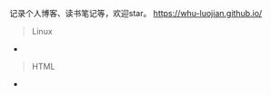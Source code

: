 记录个人博客、读书笔记等，欢迎star。 https://whu-luojian.github.io/

> Linux

- [Linux常用命令]: https://whu-luojian.github.io/blog/linux-command.html

> HTML

- [你不知道的HTML]: https://whu-luojian.github.io/blog/html-you-not-know.html

  

